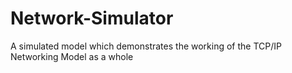 # Network-Simulator
A simulated model which demonstrates the working of the TCP/IP Networking Model as a whole 
